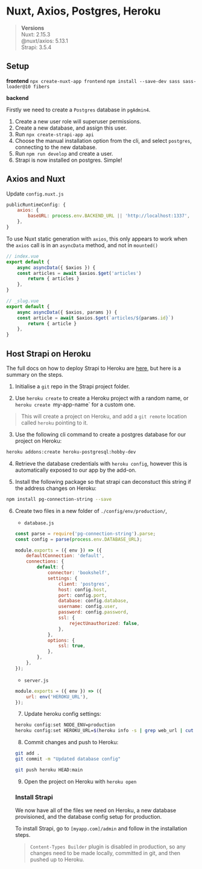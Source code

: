 # Nuxt, Axios, Postgres, Heroku

> **Versions** <br>
> Nuxt: 2.15.3 <br>
> @nuxt/axios: 5.13.1 <br>
> Strapi: 3.5.4

## Setup

**frontend**
`npx create-nuxt-app frontend`
`npm install --save-dev sass sass-loader@10 fibers`

**backend**

Firstly we need to create a `Postgres` database in `pgAdmin4`.

1. Create a new user role will superuser permissions.
2. Create a new database, and assign this user.
3. Run `npx create-strapi-app api`
4. Choose the manual installation option from the cli, and select `postgres`, connecting to the new database.
5. Run `npm run develop` and create a user.
6. Strapi is now installed on postgres. Simple!

## Axios and Nuxt

Update `config.nuxt.js`

```javascript
publicRuntimeConfig: {
    axios: {
        baseURL: process.env.BACKEND_URL || 'http://localhost:1337',
    },
}
```

To use Nuxt static generation with `axios`, this only appears to work when the `axios` call is in an `asyncData` method, and not in `mounted()`

```javascript
// index.vue
export default {
    async asyncData({ $axios }) {
    const articles = await $axios.$get('articles')
        return { articles }
    },
}
```

```javascript
// _slug.vue
export default {
    async asyncData({ $axios, params }) {
    const article = await $axios.$get(`articles/${params.id}`)
        return { article }
    },
}
```

## Host Strapi on Heroku

The full docs on how to deploy Strapi to Heroku are [here](https://strapi.io/documentation/developer-docs/latest/setup-deployment-guides/deployment/hosting-guides/heroku.html), but here is a summary on the steps.

1. Initialise a `git` repo in the Strapi project folder.

2. Use `heroku create` to create a Heroku project with a random name, or `heroku create `my-app-name` for a custom one.
> This will create a project on Heroku, and add a `git remote` location called `heroku` pointing to it.

3. Use the following cli command to create a postgres database for our project on Heroku:
```sh
heroku addons:create heroku-postgresql:hobby-dev
```

4. Retrieve the database credentials with `heroku config`, however this is automatically exposed to our app by the add-on.

5. Install the following package so that strapi can deconstuct this string if the address changes on Heroku:
```sh
npm install pg-connection-string --save
```

6. Create two files in a new folder of `./config/env/production/`,
    * `database.js`
    ```javascript
    const parse = require('pg-connection-string').parse;
    const config = parse(process.env.DATABASE_URL);
    
    module.exports = ({ env }) => ({
        defaultConnection: 'default',
        connections: {
            default: {
                connector: 'bookshelf',
                settings: {
                    client: 'postgres',
                    host: config.host,
                    port: config.port,
                    database: config.database,
                    username: config.user,
                    password: config.password,
                    ssl: {
                        rejectUnauthorized: false,
                    },
                },
                options: {
                    ssl: true,
                },
            },
        },
    });
    ```

    * `server.js`
    ```javascript
    module.exports = ({ env }) => ({
        url: env('HEROKU_URL'),
    });
    ```

    7. Update heroku config settings:
    ```sh
    heroku config:set NODE_ENV=production
    heroku config:set HEROKU_URL=$(heroku info -s | grep web_url | cut -d= -f2)
    ```

    8. Commit changes and push to Heroku:
    ```sh
    git add .
    git commit -m "Updated database config"
    ```
    ```sh
    git push heroku HEAD:main
    ```
    9. Open the project on Heroku with `heroku open`

    ### Install Strapi

    We now have all of the files we need on Heroku, a new database provisioned, and the database config setup for production.

    To install Strapi, go to `[myapp.com]/admin` and follow in the installation steps.

    > `Content-Types Builder` plugin is disabled in production, so any changes need to be made locally, committed in git, and then pushed up to Heroku.
